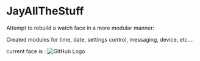  # JayAllTheStuff

Attempt to rebuild a watch face in a more modular manner:

Created modules for time, date, settings control, messaging, device, etc....

current face is :
![GitHub Logo](/reources/images/2019-07-25_07-33-48.png)
